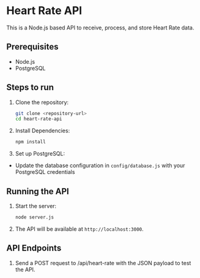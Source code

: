 # Heart Rate API

This is a Node.js based API to receive, process, and store Heart Rate data.

## Prerequisites

- Node.js
- PostgreSQL

## Steps to run

1. Clone the repository:
   ```bash
   git clone <repository-url>
   cd heart-rate-api
   ```

2. Install Dependencies:
    ```bash
    npm install
    ```
3. Set up PostgreSQL:
- Update the database configuration in `config/database.js` with your PostgreSQL credentials

## Running the API

1. Start the server:
    ```bash
    node server.js
    ```
2. The API will be available at `http://localhost:3000`.

## API Endpoints

1. Send a POST request to /api/heart-rate with the JSON payload to test the API.




